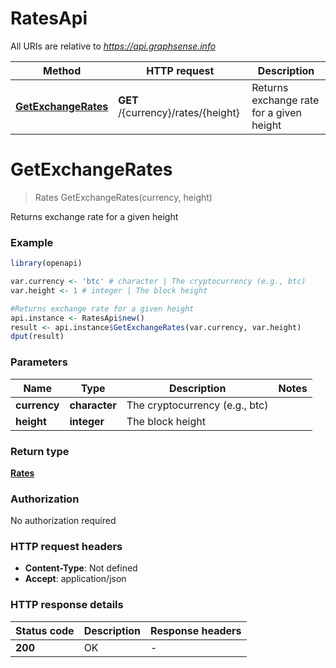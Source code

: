 # RatesApi

All URIs are relative to *https://api.graphsense.info*

Method | HTTP request | Description
------------- | ------------- | -------------
[**GetExchangeRates**](RatesApi.md#GetExchangeRates) | **GET** /{currency}/rates/{height} | Returns exchange rate for a given height


# **GetExchangeRates**
> Rates GetExchangeRates(currency, height)

Returns exchange rate for a given height

### Example
```R
library(openapi)

var.currency <- 'btc' # character | The cryptocurrency (e.g., btc)
var.height <- 1 # integer | The block height

#Returns exchange rate for a given height
api.instance <- RatesApi$new()
result <- api.instance$GetExchangeRates(var.currency, var.height)
dput(result)
```

### Parameters

Name | Type | Description  | Notes
------------- | ------------- | ------------- | -------------
 **currency** | **character**| The cryptocurrency (e.g., btc) | 
 **height** | **integer**| The block height | 

### Return type

[**Rates**](rates.md)

### Authorization

No authorization required

### HTTP request headers

 - **Content-Type**: Not defined
 - **Accept**: application/json

### HTTP response details
| Status code | Description | Response headers |
|-------------|-------------|------------------|
| **200** | OK |  -  |

